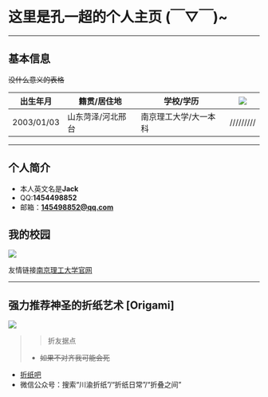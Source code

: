 # 这里是孔一超的个人主页 (￣▽￣)~

---

## 基本信息

~~没什么意义的表格~~

 |  出生年月  |  籍贯/居住地  |  学校/学历  | ![](http://m.qpic.cn/psc?/V52EhUgX0YboDE1ze2qB0GEYU82zqMdY/ruAMsa53pVQWN7FLK88i5luViB5mYjuVXD7ir6q7waKRwP6jCGSY9wuL8itRoa6t7y1OR0FeqCeUwVfcNznE*9LdWSBUKlbPQM4jEefEUFk!/b&bo=MAAwAAAAAAABByA!&rf=viewer_4)|
 |  ----  |  ----  |  ----  |  ----  |
 |  2003/01/03  |  山东菏泽/河北邢台  |  南京理工大学/大一本科  | /////////|
 
---

## 个人简介
 
 + 本人英文名是**Jack** 
 + QQ:**1454498852**
 + 邮箱：**145498852@qq.com**
 
## 我的校园
 
![](http://m.qpic.cn/psc?/V52EhUgX0YboDE1ze2qB0GEYU82zqMdY/ruAMsa53pVQWN7FLK88i5gYaCTmWW5H3wrnmLFjEyJ8jbkT0BTDVEeBkZ26u57CFcKKNqd0uPHC.tdcCunHTZpLRhomaNYKe.NqeYxA.BZg!/b&bo=VQhABgAAAAADBzk!&rf=viewer_4)

友情链接[南京理工大学官网](http://www.njust.edu.cn)

---

## 强力推荐神圣的折纸艺术 [Origami]

 ![](http://m.qpic.cn/psc?/V52EhUgX0YboDE1ze2qB0GEYU82zqMdY/ruAMsa53pVQWN7FLK88i5qszBsPQ1qozyUGmzA9rZWSMk*GofZkG9EcQ6MQd5UXZAucjUF2vWndIG6s7qu3BjbfgVltVuZUFb8vPRvaT6Mg!/b&bo=OAQ4BAAAAAABByA!&rf=viewer_4)

>> 折友据点                                                         
> + ~~如果不对齐我可能会死~~
 + [折纸吧](https://tieba.baidu.com/f?kw=%D5%DB%D6%BD&fr=ala0&tpl=5)
 + 微信公众号：搜索“川渝折纸”/“折纸日常”/“折叠之间” 



